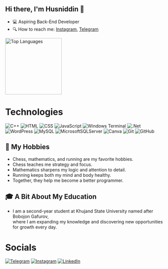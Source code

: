 ## Hi there, I'm Husniddin 👋
- 💻 Aspiring Back-End Developer
- 🔍 How to reach me: [Instagram](https://www.instagram.com/abdukholiqov_husniddin/), [Telegram](https://t.me/abdukholiqov_husniddin)

<div align="left">
  
  <img src="https://github-readme-stats.vercel.app/api/top-langs/?username=abdukholiqovhusniddin&layout=compact&theme=blueberry" alt="Top Languages" height="180">
</div>

# Technologies

![C++](https://img.shields.io/badge/c++-%2300599C.svg?style=for-the-badge\&logo=c%2B%2B\&logoColor=white)
![HTML](https://img.shields.io/badge/HTML-E34F26?style=for-the-badge&logo=html&logoColor=white)
![CSS](https://img.shields.io/badge/CSS3-1572B6?style=for-the-badge&logo=css3&logoColor=white)
![JavaScript](https://img.shields.io/badge/JavaScript-323330?style=for-the-badge&logo=javascript&logoColor=F7DF1E)
![Windows Terminal](https://img.shields.io/badge/Windows%20Terminal-%234D4D4D.svg?style=for-the-badge\&logo=windows-terminal\&logoColor=white) 
![.Net](https://img.shields.io/badge/.NET-5C2D91?style=for-the-badge\&logo=.net\&logoColor=white)
![WordPress](https://img.shields.io/badge/WordPress-%23117AC9.svg?style=for-the-badge\&logo=WordPress\&logoColor=white)
![MySQL](https://img.shields.io/badge/mysql-4479A1.svg?style=for-the-badge\&logo=mysql\&logoColor=white)
![MicrosoftSQLServer](https://img.shields.io/badge/Microsoft%20SQL%20Server-CC2927?style=for-the-badge\&logo=microsoft%20sql%20server\&logoColor=white)
![Canva](https://img.shields.io/badge/Canva-%2300C4CC.svg?style=for-the-badge\&logo=Canva\&logoColor=white)
![Git](https://img.shields.io/badge/git-%23F05033.svg?style=for-the-badge\&logo=git\&logoColor=white) 
![GitHub](https://img.shields.io/badge/github-%23121011.svg?style=for-the-badge\&logo=github\&logoColor=white)

## 🎯 My Hobbies
- Chess, mathematics, and running are my favorite hobbies.
- Chess teaches me strategy and focus.
- Mathematics sharpens my logic and attention to detail.
- Running keeps both my mind and body healthy.
- Together, they help me become a better programmer.

## 🎓 A Bit About My Education
- I am a second-year student at Khujand State University named after Bobojon Gafurov, <br> where I am expanding my knowledge and discovering new opportunities for growth every day.

# Socials
[![Telegram](https://img.shields.io/badge/abdukholiqov-26A5E4?style=for-the-badge&logo=telegram&logoColor=white)](https://t.me/abdukholiqov_husniddin)
[![Instagram](https://img.shields.io/badge/abdukholiqov-E4405F?style=for-the-badge&logo=instagram&logoColor=white)](https://www.instagram.com/abdukholiqov_husniddin/)
[![LinkedIn](https://img.shields.io/badge/LinkedIn-0A66C2?style=for-the-badge&logo=linkedin&logoColor=white)](https://www.linkedin.com/in/abdukholiqov-husniddin-891950344?utm_source=share&utm_campaign=share_via&utm_content=profile&utm_medium=android_app)

